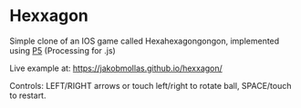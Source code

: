 # Hexxagon

Simple clone of an IOS game called Hexahexagongongon, implemented using [P5](https://p5js.org) (Processing for .js)

Live example at: https://jakobmollas.github.io/hexxagon/

Controls: LEFT/RIGHT arrows or touch left/right to rotate ball, SPACE/touch to restart.